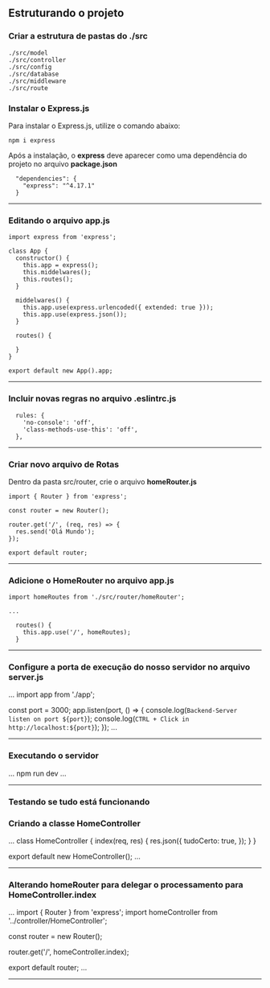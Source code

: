 ## Estruturando o projeto

### Criar a estrutura de pastas do **./src**

```
./src/model
./src/controller
./src/config
./src/database
./src/middleware
./src/route
```

### Instalar o **Express.js**

Para instalar o Express.js, utilize o comando abaixo:

```
npm i express
```

Após a instalação, o **express** deve aparecer como uma dependência do projeto no arquivo **package.json**

```
  "dependencies": {
    "express": "^4.17.1"
  }
```

---

### Editando o arquivo **app.js**

```
import express from 'express';

class App {
  constructor() {
    this.app = express();
    this.middelwares();
    this.routes();
  }

  middelwares() {
    this.app.use(express.urlencoded({ extended: true }));
    this.app.use(express.json());
  }

  routes() {

  }
}

export default new App().app;
```

---

### Incluir novas regras no arquivo **.eslintrc.js**

```
  rules: {
    'no-console': 'off',
    'class-methods-use-this': 'off',
  },
```

---

### Criar novo arquivo de **Rotas**

Dentro da pasta src/router, crie o arquivo **homeRouter.js**

```
import { Router } from 'express';

const router = new Router();

router.get('/', (req, res) => {
  res.send('Olá Mundo');
});

export default router;
```

---

### Adicione o **HomeRouter** no arquivo **app.js**

```
import homeRoutes from './src/router/homeRouter';

...

  routes() {
    this.app.use('/', homeRoutes);
  }
```

---

### Configure a porta de execução do nosso servidor no arquivo **server.js**

...
import app from './app';

const port = 3000;
app.listen(port, () => {
  console.log(`Backend-Server listen on port ${port}`);
  console.log(`CTRL + Click in http://localhost:${port}`);
});
...

---

### Executando o servidor

...
npm run dev
...

---

### Testando se tudo está funcionando

### Criando a classe HomeController

...
class HomeController {
  index(req, res) {
    res.json({
      tudoCerto: true,
    });
  }
}

export default new HomeController();
...

---

### Alterando **homeRouter** para delegar o processamento para **HomeController.index**

...
import { Router } from 'express';
import homeController from '../controller/HomeController';

const router = new Router();

router.get('/', homeController.index);

export default router;
...

---


